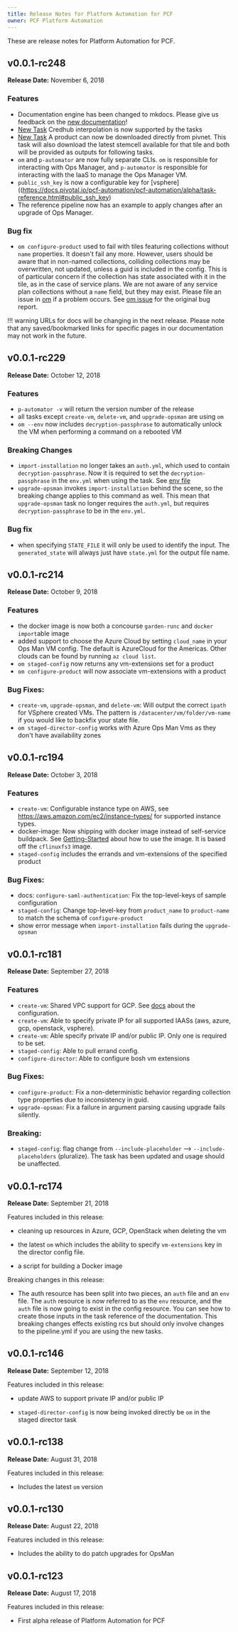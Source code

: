 ```yaml
---
title: Release Notes for Platform Automation for PCF
owner: PCF Platform Automation
---
```


These are release notes for Platform Automation for PCF.

## v0.0.1-rc248

**Release Date:** November 6, 2018

### Features
* Documentation engine has been changed to mkdocs. Please give us feedback on the [new documentation](https://docs.pivotal.io/pcf-automation/alpha/index.html)! 
* [New Task](https://docs.pivotal.io/pcf-automation/alpha/task-reference.html#credhub-interpolate) 
  Credhub interpolation is now supported by the tasks
* [New Task](https://docs.pivotal.io/pcf-automation/alpha/task-reference.html#download-product)
  A product can now be downloaded directly from pivnet. This task will also download the latest stemcell available
  for that tile and both will be provided as outputs for following tasks. 
* `om` and `p-automator` are now fully separate CLIs. `om` is responsible for interacting with Ops Manager, and 
  `p-automator` is responsible for interacting with the IaaS to manage the Ops Manager VM.
* `public_ssh_key` is now a configurable key for [vsphere]((https://docs.pivotal.io/pcf-automation/pcf-automation/alpha/task-reference.html#public_ssh_key)
* The reference pipeline now has an example to apply changes after an upgrade of Ops Manager.

### Bug fix
* `om configure-product` used to fail with tiles featuring collections without `name` properties. 
  It doesn't fail any more. However, users should be aware that in non-named collections, 
  colliding collections may be overwritten, not updated, unless a guid is included in the config. 
  This is of particular concern if the collection has state associated with it in the tile, 
  as in the case of service plans. We are not aware of any service plan collections without a `name` field, 
  but they may exist. Please file an issue in [om](https://github.com/pivotal-cf/om/issues/) if a problem occurs.
  See [om issue](https://github.com/pivotal-cf/om/issues/274) for the original bug report.
  
!!! warning
    URLs for docs will be changing in the next release. Please note that any saved/bookmarked links for specific pages in our documentation may not work in the future.  

## v0.0.1-rc229

**Release Date:** October 12, 2018

### Features
* `p-automator -v` will return the version number of the release
* all tasks except `create-vm`, `delete-vm`, and `upgrade-opsman` are using `om`
* `om --env` now includes `decryption-passphrase` to automatically unlock the VM
  when performing a command on a rebooted VM

### Breaking Changes
* `import-installation` no longer takes an `auth.yml`, which used to contain `decryption-passphrase`.
  Now it is required to set the `decryption-passphrase` in the `env.yml` when using the task. See
  [env file](https://docs.pivotal.io/pcf-automation/pcf-automation/alpha/task-reference.html#env)
* `upgrade-opsman` invokes `import-installation` behind the scene, so the breaking change applies to this
  command as well. This mean that `upgrade-opsman` task no longer requires the `auth.yml`, but requires
  `decryption-passphrase` to be in the `env.yml`.

### Bug fix
* when specifying `STATE_FILE` it will only be used to identify the input.
  The `generated_state` will always just have `state.yml` for the output file name.

## v0.0.1-rc214

**Release Date:** October 9, 2018

### Features
* the docker image is now both a concourse `garden-runc` and `docker import`able image
* added support to choose the Azure Cloud by setting `cloud_name` in your Ops Man VM config.
  The default is AzureCloud for the Americas. Other clouds can be found by running `az cloud list`.
* `om staged-config` now returns any vm-extensions set for a product
* `om configure-product` will now associate vm-extensions with a product


### Bug Fixes:
* `create-vm`, `upgrade-opsman`, and `delete-vm`: Will output the correct `ipath` for VSphere created VMs.
  The pattern is `/datacenter/vm/folder/vm-name` if you would like to backfix your state file.
* `om staged-director-config` works with Azure Ops Man Vms as they don't have availability zones 

## v0.0.1-rc194

**Release Date:** October 3, 2018

### Features
* `create-vm`: Configurable instance type on AWS, see https://aws.amazon.com/ec2/instance-types/ for supported instance types.
* docker-image: Now shipping with docker image instead of self-service buildpack. See [Getting-Started](getting-started.md)
  about how to use the image. It is based off the `cflinuxfs3` image.
* `staged-config` includes the errands and vm-extensions of the specified product

### Bug Fixes:
* docs: `configure-saml-authentication`: Fix the top-level-keys of sample configuration 
* `staged-config`: Change top-level-key from `product_name` to `product-name` to match the schema of `configure-product`
* show error message when `import-installation` fails during the `upgrade-opsman`

## v0.0.1-rc181

**Release Date:** September 27, 2018

### Features
* `create-vm`: Shared VPC support for GCP. See [docs](task-reference.md#gcp) about the configuration.
* `create-vm`: Able to specify private IP for all supported IAASs (aws, azure, gcp, openstack, vsphere).
* `create-vm`: Able specify private IP and/or public IP. Only one is required to be set.
* `staged-config`: Able to pull errand config.
* `configure-director`: Able to configure bosh vm extensions

### Bug Fixes:
* `configure-product`: Fix a non-deterministic behavior regarding collection type properties due to inconsistency in guid.
* `upgrade-opsman`: Fix a failure in argument parsing causing upgrade fails silently.

### Breaking:
* `staged-config`: flag change from `--include-placeholder` --> `--include-placeholders` (pluralize).
  The task has been updated and usage should be unaffected. 

## v0.0.1-rc174

**Release Date:** September 21, 2018

Features included in this release:

* cleaning up resources in Azure, GCP, OpenStack when deleting the vm

* the latest `om` which includes the ability to specify `vm-extensions` key in the director config file. 

* a script for building a Docker image 

Breaking changes in this release:

* The auth resource has been split into two pieces, an `auth` file and an `env` file. The `auth` resource is now referred to as the `env` resource, and the `auth` file is now going to exist in the config resource. You can see how to create those inputs in the task reference of the documentation. This breaking changes effects existing rcs but should only involve changes to the pipeline.yml if you are using the new tasks. 

## v0.0.1-rc146

**Release Date:** September 12, 2018

Features included in this release:

* update AWS to support private IP and/or public IP

* `staged-director-config` is now being invoked directly be `om` in the staged director task

## v0.0.1-rc138 

**Release Date:** August 31, 2018

Features included in this release:

* Includes the latest `om` version

## v0.0.1-rc130 

**Release Date:** August 22, 2018

Features included in this release:

* Includes the ability to do patch upgrades for OpsMan

## v0.0.1-rc123 

**Release Date:** August 17, 2018

Features included in this release:

* First alpha release of Platform Automation for PCF

